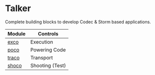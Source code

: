 # Talker

Complete building blocks to develop Codec & Storm based applications.

| Module           | Controls        |
| ---------------- | --------------- |
| [exco](/exco/)   | Execution       |
| [poco](/poco/)   | Powering Code   |
| [traco](/traco/) | Transport       |
| [shoco](/shoco/) | Shooting (Test) |
